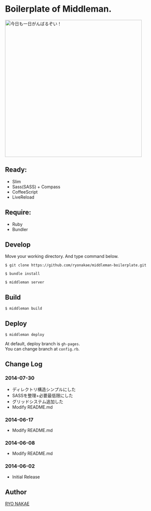 # Boilerplate of Middleman.

<img src="http://f.cl.ly/items/00201Z12410h1W2N0r2j/%E5%86%99%E7%9C%9F%202014-06-07%2022%2011%2032_1.png" width="450" alt="今日も一日がんばるぞい！">

## Ready:

* Slim
* Sass(SASS) + Compass
* CoffeeScript
* LiveReload


## Require:

* Ruby
* Bundler



## Develop
Move your working directory. And type command below.

    $ git clone https://github.com/ryonakae/middleman-boilerplate.git

    $ bundle install

    $ middleman server


## Build

    $ middleman build


## Deploy

    $ middleman deploy

At default, deploy branch is `gh-pages`.  
You can change branch at `config.rb`.


## Change Log
### 2014-07-30
* ディレクトリ構造シンプルにした
* SASSを整理+必要最低限にした
* グリッドシステム追加した
* Modify README.md

### 2014-06-17
* Modify README.md

### 2014-06-08
* Modify README.md

### 2014-06-02
* Initial Release


## Author
[RYO NAKAE](http://brdr.jp)